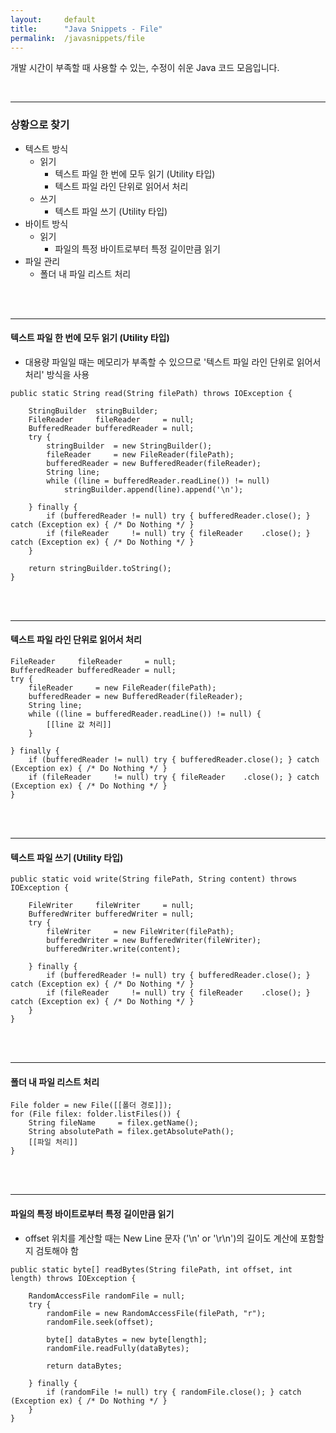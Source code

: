 ```yaml
---
layout:     default
title:      "Java Snippets - File"
permalink:  /javasnippets/file
---
```


개발 시간이 부족할 때 사용할 수 있는, 수정이 쉬운 Java 코드 모음입니다.

<br/>

---
### **상황으로 찾기**
* 텍스트 방식
  * 읽기
    * 텍스트 파일 한 번에 모두 읽기 (Utility 타입)
    * 텍스트 파일 라인 단위로 읽어서 처리
  * 쓰기
    * 텍스트 파일 쓰기 (Utility 타입)
* 바이트 방식
  * 읽기
    * 파일의 특정 바이트로부터 특정 길이만큼 읽기
* 파일 관리
  * 폴더 내 파일 리스트 처리

<br/>
<br/>

---
#### **텍스트 파일 한 번에 모두 읽기 (Utility 타입)**
* 대용량 파일일 때는 메모리가 부족할 수 있으므로 '텍스트 파일 라인 단위로 읽어서 처리' 방식을 사용

```
public static String read(String filePath) throws IOException {

	StringBuilder  stringBuilder;
	FileReader     fileReader     = null;
	BufferedReader bufferedReader = null;
	try {
		stringBuilder  = new StringBuilder();
		fileReader     = new FileReader(filePath);
		bufferedReader = new BufferedReader(fileReader);
		String line;
		while ((line = bufferedReader.readLine()) != null)
			stringBuilder.append(line).append('\n');
		
	} finally {
		if (bufferedReader != null) try { bufferedReader.close(); } catch (Exception ex) { /* Do Nothing */ }
		if (fileReader     != null) try { fileReader    .close(); } catch (Exception ex) { /* Do Nothing */ }
	}
	
	return stringBuilder.toString();
}
```

<br/>
<br/>

---
#### **텍스트 파일 라인 단위로 읽어서 처리**

```
FileReader     fileReader     = null;
BufferedReader bufferedReader = null;
try {
	fileReader     = new FileReader(filePath);
	bufferedReader = new BufferedReader(fileReader);
	String line;
	while ((line = bufferedReader.readLine()) != null) {
		[[line 값 처리]]
	}
	
} finally {
	if (bufferedReader != null) try { bufferedReader.close(); } catch (Exception ex) { /* Do Nothing */ }
	if (fileReader     != null) try { fileReader    .close(); } catch (Exception ex) { /* Do Nothing */ }
}
```

<br/>
<br/>

---
#### **텍스트 파일 쓰기 (Utility 타입)**

```
public static void write(String filePath, String content) throws IOException {

	FileWriter     fileWriter     = null;
	BufferedWriter bufferedWriter = null;
	try {
		fileWriter     = new FileWriter(filePath);
		bufferedWriter = new BufferedWriter(fileWriter);
		bufferedWriter.write(content);
		
	} finally {
		if (bufferedReader != null) try { bufferedReader.close(); } catch (Exception ex) { /* Do Nothing */ }
		if (fileReader     != null) try { fileReader    .close(); } catch (Exception ex) { /* Do Nothing */ }
	}
} 
```

<br/>
<br/>

---
#### **폴더 내 파일 리스트 처리**

```
File folder = new File([[폴더 경로]]);
for (File filex: folder.listFiles()) {
	String fileName     = filex.getName();
	String absolutePath = filex.getAbsolutePath();
	[[파일 처리]]
}
```

<br/>
<br/>

---
#### **파일의 특정 바이트로부터 특정 길이만큼 읽기**
* offset 위치를 계산할 때는 New Line 문자 ('\n' or '\r\n')의 길이도 계산에 포함할 지 검토해야 함

```
public static byte[] readBytes(String filePath, int offset, int length) throws IOException {

	RandomAccessFile randomFile = null;
	try {
		randomFile = new RandomAccessFile(filePath, "r");
		randomFile.seek(offset);
		
		byte[] dataBytes = new byte[length];
		randomFile.readFully(dataBytes);
		
		return dataBytes;
		
	} finally {
		if (randomFile != null) try { randomFile.close(); } catch (Exception ex) { /* Do Nothing */ }
	}
}
```

<br/>
<br/>

